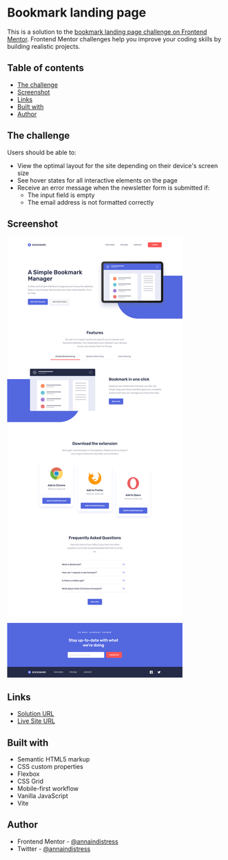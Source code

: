 # Bookmark landing page

This is a solution to the [bookmark landing page challenge on Frontend Mentor](https://www.frontendmentor.io/challenges/bookmark-landing-page-5d0b588a9edda32581d29158). Frontend Mentor challenges help you improve your coding skills by building realistic projects.

## Table of contents

- [The challenge](#the-challenge)
- [Screenshot](#screenshot)
- [Links](#links)
- [Built with](#built-with)
- [Author](#author)

## The challenge

Users should be able to:

- View the optimal layout for the site depending on their device's screen size
- See hover states for all interactive elements on the page
- Receive an error message when the newsletter form is submitted if:
  - The input field is empty
  - The email address is not formatted correctly

## Screenshot

![](./screenshot.png)

## Links

- [Solution URL](https://github.com/annaindistress/frontend-mentor-bookmark-landing-page)
- [Live Site URL](https://annaindistress.github.io/frontend-mentor-bookmark-landing-page/)

## Built with

- Semantic HTML5 markup
- CSS custom properties
- Flexbox
- CSS Grid
- Mobile-first workflow
- Vanilla JavaScript
- Vite

## Author

- Frontend Mentor - [@annaindistress](https://www.frontendmentor.io/profile/annaindistress)
- Twitter - [@annaindistress](https://www.twitter.com/annaindistress)
